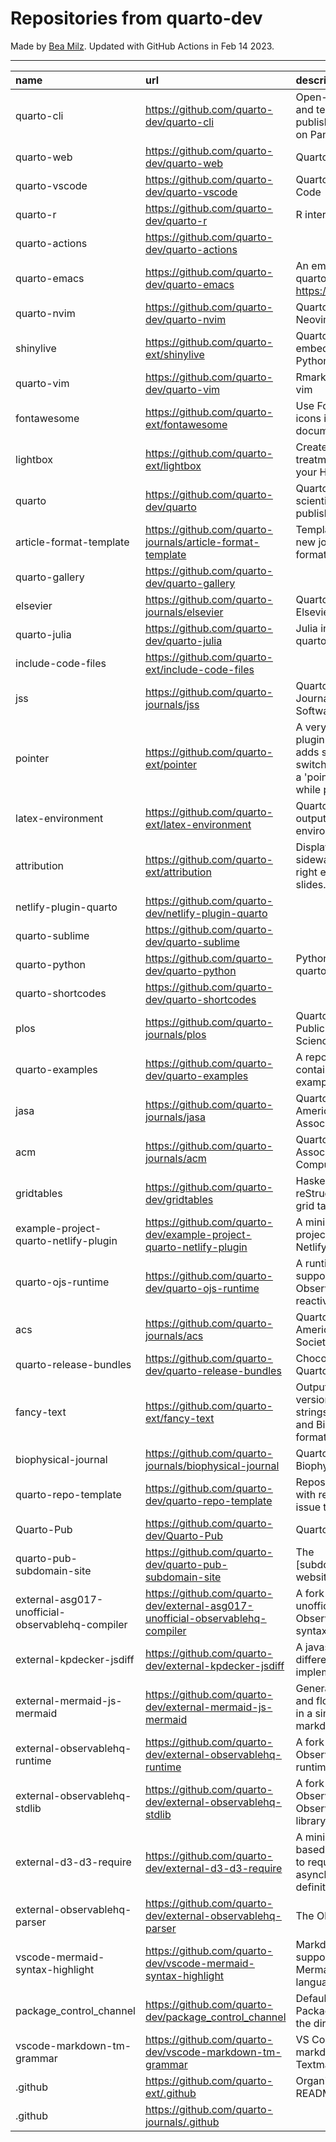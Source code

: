 # Repositories from quarto-dev
Made by [Bea Milz](https://twitter.com/beamilz).
Updated with GitHub Actions in Feb 14 2023.
<hr> 

|name                                             |url                                                                            |description                                                                                                                       | stars| forks| open_issues|
|:------------------------------------------------|:------------------------------------------------------------------------------|:---------------------------------------------------------------------------------------------------------------------------------|-----:|-----:|-----------:|
|quarto-cli                                       |https://github.com/quarto-dev/quarto-cli                                       |Open-source scientific and technical publishing system built on Pandoc.                                                           |  1888|   153|         643|
|quarto-web                                       |https://github.com/quarto-dev/quarto-web                                       |Quarto website                                                                                                                    |   130|   326|          26|
|quarto-vscode                                    |https://github.com/quarto-dev/quarto-vscode                                    |Quarto extension for VS Code                                                                                                      |   109|    12|           0|
|quarto-r                                         |https://github.com/quarto-dev/quarto-r                                         |R interface to quarto-cli                                                                                                         |    94|    11|          21|
|quarto-actions                                   |https://github.com/quarto-dev/quarto-actions                                   |                                                                                                                                  |    93|    24|          22|
|quarto-emacs                                     |https://github.com/quarto-dev/quarto-emacs                                     |An emacs mode for quarto: https://quarto.org                                                                                      |    72|     9|           5|
|quarto-nvim                                      |https://github.com/quarto-dev/quarto-nvim                                      |Quarto mode for Neovim                                                                                                            |    62|     1|           3|
|shinylive                                        |https://github.com/quarto-ext/shinylive                                        |Quarto extension to embed Shinylive for Python applications                                                                       |    49|     1|           4|
|quarto-vim                                       |https://github.com/quarto-dev/quarto-vim                                       |Rmarkdown support for vim                                                                                                         |    48|    12|           6|
|fontawesome                                      |https://github.com/quarto-ext/fontawesome                                      |Use Font Awesome icons in HTML and PDF documents.                                                                                 |    40|     7|           3|
|lightbox                                         |https://github.com/quarto-ext/lightbox                                         |Create lightbox treatments for images in your HTML documents.                                                                     |    38|     2|           6|
|quarto                                           |https://github.com/quarto-dev/quarto                                           |Quarto open-source scientific and technical publishing system                                                                     |    33|     2|          30|
|article-format-template                          |https://github.com/quarto-journals/article-format-template                     |Template for creating a new journal article format for Quarto                                                                     |    33|     4|           7|
|quarto-gallery                                   |https://github.com/quarto-dev/quarto-gallery                                   |                                                                                                                                  |    21|    17|           0|
|elsevier                                         |https://github.com/quarto-journals/elsevier                                    |Quarto template for Elsevier Journals                                                                                             |    19|     6|           3|
|quarto-julia                                     |https://github.com/quarto-dev/quarto-julia                                     |Julia interface to quarto-cli                                                                                                     |    16|     0|           6|
|include-code-files                               |https://github.com/quarto-ext/include-code-files                               |                                                                                                                                  |    13|     1|           2|
|jss                                              |https://github.com/quarto-journals/jss                                         |Quarto template for the Journal of Statistical Software                                                                           |    13|     2|           3|
|pointer                                          |https://github.com/quarto-ext/pointer                                          |A very simple RevealJS plugin extension that adds support for switching the cursor to a 'pointer' style element while presenting. |    12|     4|           0|
|latex-environment                                |https://github.com/quarto-ext/latex-environment                                |Quarto extension to output custom LaTeX environments.                                                                             |    11|     4|           1|
|attribution                                      |https://github.com/quarto-ext/attribution                                      |Display attribution text sideways along the right edge of Revealjs slides.                                                        |    10|     0|           1|
|netlify-plugin-quarto                            |https://github.com/quarto-dev/netlify-plugin-quarto                            |                                                                                                                                  |     9|     2|           5|
|quarto-sublime                                   |https://github.com/quarto-dev/quarto-sublime                                   |                                                                                                                                  |     9|     1|           1|
|quarto-python                                    |https://github.com/quarto-dev/quarto-python                                    |Python interface to quarto-cli                                                                                                    |     9|     0|           0|
|quarto-shortcodes                                |https://github.com/quarto-dev/quarto-shortcodes                                |                                                                                                                                  |     8|     2|           2|
|plos                                             |https://github.com/quarto-journals/plos                                        |Quarto template for Public Library of Science                                                                                     |     7|     1|          10|
|quarto-examples                                  |https://github.com/quarto-dev/quarto-examples                                  |A repository of self-contained quarto examples                                                                                    |     6|     0|           1|
|jasa                                             |https://github.com/quarto-journals/jasa                                        |Quarto template for the American Statistical Association Journals                                                                 |     5|     3|           0|
|acm                                              |https://github.com/quarto-journals/acm                                         |Quarto template for the Association of Computing Machinery                                                                        |     4|     5|           7|
|gridtables                                       |https://github.com/quarto-dev/gridtables                                       |Haskell parser for reStructuredText-style grid tables.                                                                            |     2|     0|           4|
|example-project-quarto-netlify-plugin            |https://github.com/quarto-dev/example-project-quarto-netlify-plugin            |A minimal Quarto project using Quarto's Netlify plugin                                                                            |     2|     0|           0|
|quarto-ojs-runtime                               |https://github.com/quarto-dev/quarto-ojs-runtime                               |A runtime for quarto's support of ObservableHQ's reactive Javascript                                                              |     2|     1|           2|
|acs                                              |https://github.com/quarto-journals/acs                                         |Quarto template for the American Chemical Society                                                                                 |     2|     0|           0|
|quarto-release-bundles                           |https://github.com/quarto-dev/quarto-release-bundles                           |Chocolatey package for Quarto                                                                                                     |     1|     0|           1|
|fancy-text                                       |https://github.com/quarto-ext/fancy-text                                       |Output nicely formatted versions of fancy strings such as LaTeX and BibTeX in multiple formats.                                   |     1|     1|           0|
|biophysical-journal                              |https://github.com/quarto-journals/biophysical-journal                         |Quarto template for Biophysical journal                                                                                           |     1|     1|           0|
|quarto-repo-template                             |https://github.com/quarto-dev/quarto-repo-template                             |Repository template with readme styling, issue templates, etc                                                                     |     0|     0|           0|
|Quarto-Pub                                       |https://github.com/quarto-dev/Quarto-Pub                                       |Quarto Pub                                                                                                                        |     0|     0|           2|
|quarto-pub-subdomain-site                        |https://github.com/quarto-dev/quarto-pub-subdomain-site                        |The [subdomain].quarto.pub website                                                                                                |     0|     0|           0|
|external-asg017-unofficial-observablehq-compiler |https://github.com/quarto-dev/external-asg017-unofficial-observablehq-compiler |A fork of @asg017's unofficial compiler for Observable notebook syntax                                                            |     0|     0|           0|
|external-kpdecker-jsdiff                         |https://github.com/quarto-dev/external-kpdecker-jsdiff                         |A javascript text differencing implementation.                                                                                    |     0|     0|           0|
|external-mermaid-js-mermaid                      |https://github.com/quarto-dev/external-mermaid-js-mermaid                      |Generation of diagram and flowchart from text in a similar manner as markdown                                                     |     0|     0|           0|
|external-observablehq-runtime                    |https://github.com/quarto-dev/external-observablehq-runtime                    |A fork of the Observable dataflow runtime.                                                                                        |     0|     0|           0|
|external-observablehq-stdlib                     |https://github.com/quarto-dev/external-observablehq-stdlib                     |A fork of ObservableHQ's Observable standard library.                                                                             |     0|     0|           0|
|external-d3-d3-require                           |https://github.com/quarto-dev/external-d3-d3-require                           |A minimal, promise-based implementation to require asynchronous module definitions.                                               |     0|     0|           0|
|external-observablehq-parser                     |https://github.com/quarto-dev/external-observablehq-parser                     |The Observable parser.                                                                                                            |     0|     0|           0|
|vscode-mermaid-syntax-highlight                  |https://github.com/quarto-dev/vscode-mermaid-syntax-highlight                  |Markdown syntax support for the Mermaid charting language                                                                         |     0|     0|           0|
|package_control_channel                          |https://github.com/quarto-dev/package_control_channel                          |Default channel file for Package Control. Follow the directions at:                                                               |     0|     0|           0|
|vscode-markdown-tm-grammar                       |https://github.com/quarto-dev/vscode-markdown-tm-grammar                       |VS Code built-in markdown extension's Textmate grammar                                                                            |     0|     0|           0|
|.github                                          |https://github.com/quarto-ext/.github                                          |Organization profile README source                                                                                                |     0|     0|           0|
|.github                                          |https://github.com/quarto-journals/.github                                     |                                                                                                                                  |     0|     2|           1|
